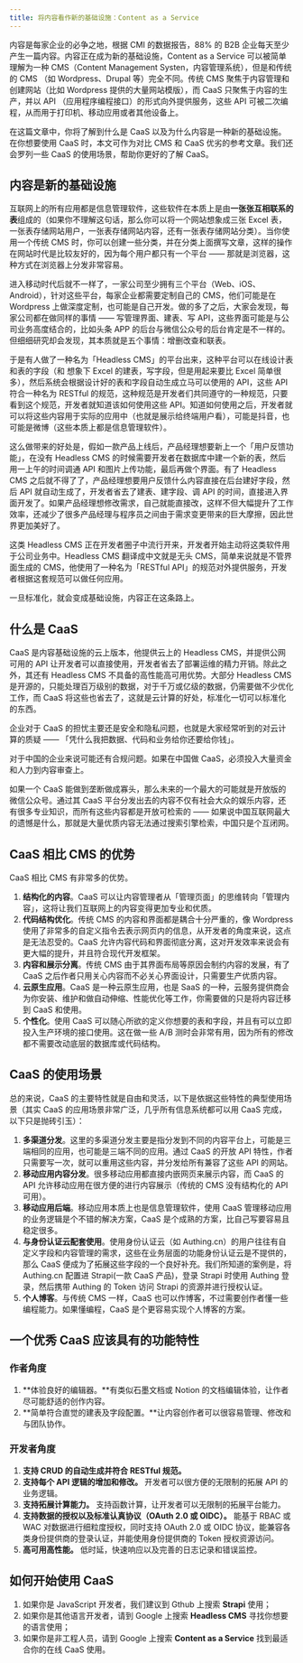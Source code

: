```yaml
---
title: 将内容看作新的基础设施：Content as a Service
---
```


内容是每家企业的必争之地，根据 CMI 的数据报告，88% 的 B2B 企业每天至少产生一篇内容。内容正在成为新的基础设施，Content as a Service 可以被简单理解为一种 CMS（Content Management Systen，内容管理系统），但是和传统的 CMS （如 Wordpress、Drupal 等）完全不同。传统 CMS 聚焦于内容管理和创建网站（比如 Wordpress 提供的大量网站模版），而 CaaS 只聚焦于内容的生产，并以 API （应用程序编程接口）的形式向外提供服务，这些 API 可被二次编程，从而用于打印机、移动应用或者其他设备上。

<!-- more -->

在这篇文章中，你将了解到什么是 CaaS 以及为什么内容是一种新的基础设施。在你想要使用 CaaS 时，本文可作为对比 CMS 和 CaaS 优劣的参考文章。我们还会罗列一些 CaaS 的使用场景，帮助你更好的了解 CaaS。

## 内容是新的基础设施

互联网上的所有应用都是信息管理软件，这些软件在本质上是由**一张张互相联系的表**组成的（如果你不理解这句话，那么你可以将一个网站想象成三张 Excel 表，一张表存储网站用户，一张表存储网站内容，还有一张表存储网站分类）。当你使用一个传统 CMS 时，你可以创建一些分类，并在分类上面撰写文章，这样的操作在网站时代是比较友好的，因为每个用户都只有一个平台 —— 那就是浏览器，这种方式在浏览器上分发非常容易。

进入移动时代后就不一样了，一家公司至少拥有三个平台（Web、iOS、Android），针对这些平台，每家企业都需要定制自己的 CMS，他们可能是在 Wordpress 上做深度定制，也可能是自己开发。做的多了之后，大家会发现，每家公司都在做同样的事情 —— 写管理界面、建表、写 API，这些界面可能是与公司业务高度结合的，比如头条 APP 的后台与微信公众号的后台肯定是不一样的。但细细研究却会发现，其本质就是五个事情：增删改查和联表。

于是有人做了一种名为「Headless CMS」的平台出来，这种平台可以在线设计表和表的字段（和 想象下 Excel 的建表，写字段，但是用起来要比 Excel 简单很多），然后系统会根据设计好的表和字段自动生成立马可以使用的 API，这些 API 符合一种名为 RESTful 的规范，这种规范是开发者们共同遵守的一种规范，只要看到这个规范，开发者就知道该如何使用这些 API。知道如何使用之后，开发者就可以将这些内容用于实际的应用中（也就是展示给终端用户看），可能是抖音，也可能是微博（这些本质上都是信息管理软件）。

这么做带来的好处是，假如一款产品上线后，产品经理想要新上一个「用户反馈功能」，在没有 Headless CMS 的时候需要开发者在数据库中建一个新的表，然后用一上午的时间调通 API 和图片上传功能，最后再做个界面。有了 Headless CMS 之后就不得了了，产品经理想要用户反馈什么内容直接在后台建好字段，然后 API 就自动生成了，开发者省去了建表、建字段、调 API 的时间，直接进入界面开发了。如果产品经理想修改需求，自己就能直接改，这样不但大幅提升了工作效率，还减少了很多产品经理与程序员之间由于需求变更带来的巨大摩擦，因此世界更加美好了。

这类 Headless CMS 正在开发者圈子中流行开来，开发者开始主动将这类软件用于公司业务中。Headless CMS 翻译成中文就是无头 CMS，简单来说就是不管界面生成的 CMS，他使用了一种名为「RESTful API」的规范对外提供服务，开发者根据这套规范可以做任何应用。

一旦标准化，就会变成基础设施，内容正在这条路上。

## 什么是 CaaS

CaaS 是内容基础设施的云上版本，他提供云上的 Headless CMS，并提供公网可用的 API 让开发者可以直接使用，开发者省去了部署运维的精力开销。除此之外，其还有 Headless CMS 不具备的高性能高可用优势。大部分 Headless CMS 是开源的，只能处理百万级别的数据，对于千万或亿级的数据，仍需要做不少优化工作，而 CaaS 将这些也省去了，这就是云计算的好处，标准化一切可以标准化的东西。

企业对于 CaaS 的担忧主要还是安全和隐私问题，也就是大家经常听到的对云计算的质疑 —— 「凭什么我把数据、代码和业务给你还要给你钱」。

对于中国的企业来说可能还有合规问题。如果在中国做 CaaS，必须投入大量资金和人力到内容审查上。

如果一个 CaaS 能做到垄断做成寡头，那么未来的一个最大的可能就是开放版的微信公众号。通过其 CaaS 平台分发出去的内容不仅有社会大众的娱乐内容，还有很多专业知识，而所有这些内容都是开放可检索的 —— 如果说中国互联网最大的遗憾是什么，那就是大量优质内容无法通过搜索引擎检索，中国只是个互闭网。

## CaaS 相比 CMS 的优势

CaaS 相比 CMS 有非常多的优势。

1. **结构化的内容**。CaaS 可以让内容管理者从「管理页面」的思维转向「管理内容」，这将让我们互联网上的内容变得更加专业和优质。
2. **代码结构优化**。传统 CMS 的内容和界面都是耦合十分严重的，像 Wordpress 使用了非常多的自定义指令去表示网页内的信息，从开发者的角度来说，这点是无法忍受的。CaaS 允许内容代码和界面彻底分离，这对开发效率来说会有更大幅的提升，并且符合现代开发框架。
3. **内容和展示分离**。传统 CMS 由于其界面布局等原因会制约内容的发展，有了 CaaS 之后作者只用关心内容而不必关心界面设计，只需要生产优质内容。
4. **云原生应用**。CaaS 是一种云原生应用，也是 SaaS 的一种，云服务提供商会为你安装、维护和做自动伸缩、性能优化等工作，你需要做的只是将内容迁移到 CaaS 和使用。
5. **个性化**。使用 CaaS 可以随心所欲的定义你想要的表和字段，并且有可以立即投入生产环境的接口使用。这在做一些 A/B 测时会非常有用，因为所有的修改都不需要改动底层的数据库或代码结构。

## CaaS 的使用场景

总的来说，CaaS 的主要特性就是自由和灵活，以下是依据这些特性的典型使用场景（其实 CaaS 的应用场景非常广泛，几乎所有信息系统都可以用 CaaS 完成，以下只是抛砖引玉）：

1. **多渠道分发**。这里的多渠道分发主要是指分发到不同的内容平台上，可能是三端相同的应用，也可能是三端不同的应用。通过 CaaS 的开放 API 特性，作者只需要写一次，就可以重用这些内容，并分发给所有兼容了这些 API 的网站。
2. **移动应用内容分发**。很多移动应用都直接内嵌网页来展示内容，而 CaaS 的 API 允许移动应用在很方便的进行内容展示（传统的 CMS 没有结构化的 API 可用）。
3. **移动应用后端**。移动应用本质上也是信息管理软件，使用 CaaS 管理移动应用的业务逻辑是个不错的解决方案，CaaS 是个成熟的方案，比自己写要容易且稳定很多。
4. **与身份认证云配套使用**。使用身份认证云（如 Authing.cn）的用户往往有自定义字段和内容管理的需求，这些在业务层面的功能身份认证云是不提供的，那么 CaaS 便成为了拓展这些字段的一个良好补充。我们所知道的案例是，将 Authing.cn 配置进 Strapi(一款 CaaS 产品)，登录 Strapi 时使用 Authing 登录，然后携带 Authing 的 Token 访问 Strapi 的资源并进行授权认证。
5. **个人博客**。与传统 CMS 一样，CaaS 也可以作博客，不过需要创作者懂一些编程能力。如果懂编程，CaaS 是个更容易实现个人博客的方案。


## 一个优秀 CaaS 应该具有的功能特性

### 作者角度

1. **体验良好的编辑器。**有类似石墨文档或 Notion 的文档编辑体验，让作者尽可能舒适的创作内容。
2. **简单符合直觉的建表及字段配置。**让内容创作者可以很容易管理、修改和与团队协作。

### 开发者角度

1. **支持 CRUD 的自动生成并符合 RESTful 规范。** 
2. **支持每个 API 逻辑的增加和修改。** 开发者可以很方便的无限制的拓展 API 的业务逻辑。
3. **支持拓展计算能力。** 支持函数计算，让开发者可以无限制的拓展平台能力。
4. **支持数据的授权以及标准认真协议（OAuth 2.0 或 OIDC）。** 能基于 RBAC 或 WAC 对数据进行细粒度授权，同时支持 OAuth 2.0 或 OIDC 协议，能兼容各类身份提供商的登录认证，并能使用身份提供商的 Token 授权资源访问。
5. **高可用高性能。** 低时延，快速响应以及完善的日志记录和错误监控。

## 如何开始使用 CaaS

1. 如果你是 JavaScript 开发者，我们建议到 Gthub 上搜索 **Strapi** 使用；
2. 如果你是其他语言开发者，请到 Google 上搜索 **Headless CMS** 寻找你想要的语言使用；
3. 如果你是非工程人员，请到 Google 上搜索 **Content as a Service** 找到最适合你的在线 CaaS 使用。
